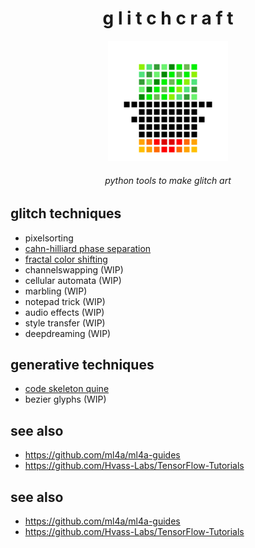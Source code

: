 <h1 align="center"> g l i t c h c r a f t </h1>
<div align="center"><img src="./logo/logo.png" width="192"></div>

<h6 align="center"> python tools to make glitch art </h6>

## glitch techniques
- pixelsorting
- [cahn-hilliard phase separation](docs/ch.md)
- [fractal color shifting](docs/fractal.md)
- channelswapping (WIP)
- cellular automata (WIP)
- marbling (WIP)
- notepad trick (WIP)
- audio effects (WIP)
- style transfer (WIP)
- deepdreaming (WIP)

## generative techniques
- [code skeleton quine](generative/code_skeleton/README.md)
- bezier glyphs (WIP)

## see also
- https://github.com/ml4a/ml4a-guides
- https://github.com/Hvass-Labs/TensorFlow-Tutorials

## see also
- https://github.com/ml4a/ml4a-guides
- https://github.com/Hvass-Labs/TensorFlow-Tutorials
